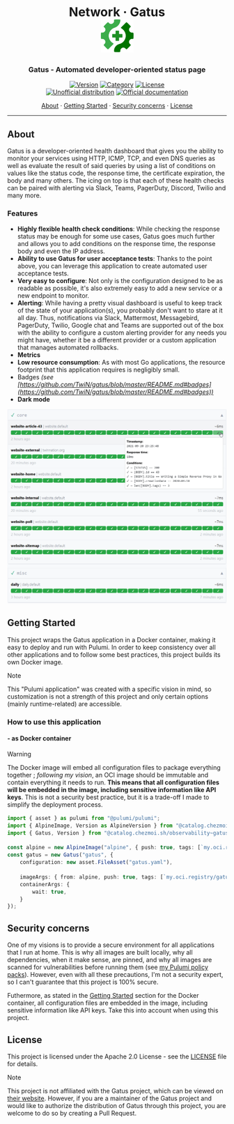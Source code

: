 <!-- markdownlint-disable MD033 -->
<h1 align="center">
  Network · Gatus
  <br/>
  <img src="docs/gatus.png" alt="gatus home logo" height="75">
</h1>

<h3 align="center">Gatus - Automated developer-oriented status page</h3>

<div align="center">

[![Version](https://img.shields.io/badge/Version-v5.11.0-orange.svg)](https://github.com/TwiN/gatus/releases/tag/v5.11.0)
[![Category](https://img.shields.io/badge/Category-Observability-purple.svg)](../)
[![License](https://img.shields.io/badge/License-Apache_2.0-blue.svg)](../../../../LICENSE)
<br>
[![Unofficial distribution](https://img.shields.io/badge/Unofficial_Distribution-coral.svg?logo=gitlfs&logoColor=white)]()
[![Official documentation](https://img.shields.io/badge/Official_documentation-333.svg?logo=github)](https://gatus.io/docs)

<a href="#about">About</a> ·
<a href="#getting-started">Getting Started</a> ·
<a href="#security-concerns">Security concerns</a> ·
<a href="#license">License</a>

</div>

---

<!-- markdownlint-enable MD033 -->

## About

Gatus is a developer-oriented health dashboard that gives you the ability to monitor your services using HTTP, ICMP,
TCP, and even DNS queries as well as evaluate the result of said queries by using a list of conditions on values like
the status code, the response time, the certificate expiration, the body and many others. The icing on top is that each
of these health checks can be paired with alerting via Slack, Teams, PagerDuty, Discord, Twilio and many more.

### Features

-   **Highly flexible health check conditions**: While checking the response status may be enough for some use cases,
    Gatus goes much further and allows you to add conditions on the response time, the response body and even the IP
    address.
-   **Ability to use Gatus for user acceptance tests**: Thanks to the point above, you can leverage this application to
    create automated user acceptance tests.
-   **Very easy to configure**: Not only is the configuration designed to be as readable as possible, it's also
    extremely easy to add a new service or a new endpoint to monitor.
-   **Alerting**: While having a pretty visual dashboard is useful to keep track of the state of your application(s),
    you probably don't want to stare at it all day. Thus, notifications via Slack, Mattermost, Messagebird, PagerDuty,
    Twilio, Google chat and Teams are supported out of the box with the ability to configure a custom alerting provider
    for any needs you might have, whether it be a different provider or a custom application that manages automated
    rollbacks.
-   **Metrics**
-   **Low resource consumption**: As with most Go applications, the resource footprint that this application requires
    is negligibly small.
-   Badges _(see [https://github.com/TwiN/gatus/blob/master/README.md#badges](https://github.com/TwiN/gatus/blob/master/README.md#badges))_
-   **Dark mode**

<!-- markdownlint-disable MD033 -->
<p align="center">
  <img src="docs/dashboard-conditions.png" alt="Gatus screenshot" />
</p>
<!-- markdownlint-enable MD033 -->

## Getting Started

This project wraps the Gatus application in a Docker container, making it easy to deploy and run with Pulumi.
In order to keep consistency over all other applications and to follow some best practices, this project builds its
own Docker image.

> [!NOTE]
> This "Pulumi application" was created with a specific vision in mind, so customization is not a strength of this
> project and only certain options (mainly runtime-related) are accessible.

### How to use this application

#### - as Docker container

> [!WARNING]
> The Docker image will embed all configuration files to package everything together ; _following my vision_, an
> OCI image should be immutable and contain everything it needs to run. **This means that all configuration files will
> be embedded in the image, including sensitive information like API keys**. This is not a security best practice, but
> it is a trade-off I made to simplify the deployment process.

```typescript
import { asset } as pulumi from "@pulumi/pulumi";
import { AlpineImage, Version as AlpineVersion } from "@catalog.chezmoi.sh/os~alpine-3.19";
import { Gatus, Version } from "@catalog.chezmoi.sh/observability~gatus";

const alpine = new AlpineImage("alpine", { push: true, tags: [`my.oci.registry/alpine:${AlpineVersion}`] });
const gatus = new Gatus("gatus", {
    configuration: new asset.FileAsset("gatus.yaml"),

    imageArgs: { from: alpine, push: true, tags: [`my.oci.registry/gatus:${Version}`] },
    containerArgs: {
        wait: true,
    }
});
```

## Security concerns

One of my visions is to provide a secure environment for all applications that I run at home. This is why all images are
built locally, why all dependencies, when it make sense, are pinned, and why all images are scanned for vulnerabilities
before running them (see [my Pulumi policy packs](../../../../src/policy-pack/)).
However, even with all these precautions, I'm not a security expert, so I can't guarantee that this project is 100%
secure.

Futhermore, as stated in the [Getting Started](#--as-docker-container) section for the Docker container, all <!-- trunk-ignore(markdown-link-check/404): False positive on the anchor -->
configuration files are embedded in the image, including sensitive information like API keys. Take this into account
when using this project.

## License

This project is licensed under the Apache 2.0 License - see the [LICENSE](../../../../LICENSE) file for details.

> [!NOTE]
> This project is not affiliated with the Gatus project, which can be viewed on
> [their website](https://gatus.io/).
> However, if you are a maintainer of the Gatus project and would like to authorize the distribution of
> Gatus through this project, you are welcome to do so by creating a Pull Request.
